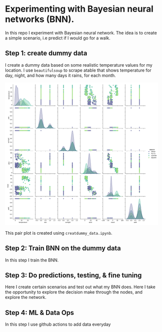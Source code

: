 # Experimenting with Bayesian neural networks (BNN).

In this repo I experiment with Bayesian neural network. The idea is to create a simple scenario, i.e predict if I would go for a walk. 


## Step 1: create dummy data
I create a dummy data based on some realistic temperature values for my location. I use `beautifulsoup` to scrape atable that shows temperature for day, night, and how many days it rains, for each month.


![Pairs Plot of Dummy Data](./images/pairs_plot_seasons.png)

This pair plot is created using `creatdummy_data.ipynb`.

## Step 2: Train BNN on the dummy data
In this step I train the BNN.

## Step 3: Do predictions, testing, & fine tuning
Here I create certain scenarios and test out what my BNN does.
Here I take the opportunity to explore the decision make through the nodes, and explore the network.

## Step 4: ML & Data Ops
In this step I use github actions to add data everyday